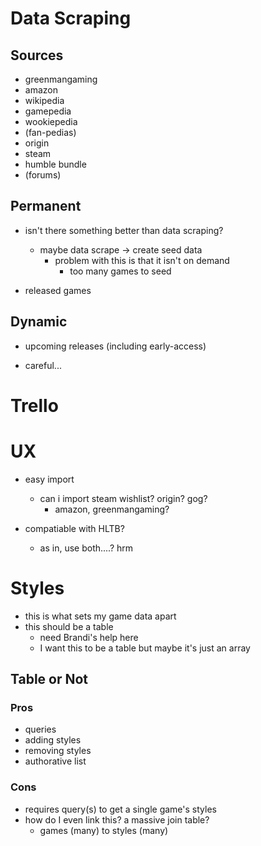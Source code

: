 # Data Scraping

## Sources

* greenmangaming
* amazon
* wikipedia
* gamepedia
* wookiepedia
* (fan-pedias)
* origin
* steam
* humble bundle
* (forums)

## Permanent

* isn't there something better than data scraping?
    * maybe data scrape -> create seed data
        * problem with this is that it isn't on demand
            * too many games to seed

* released games

## Dynamic

* upcoming releases (including early-access)

* careful...

# Trello

# UX

* easy import
    * can i import steam wishlist? origin? gog?
        * amazon, greenmangaming?

* compatiable with HLTB?
    * as in, use both....? hrm

# Styles

* this is what sets my game data apart
* this should be a table
    * need Brandi's help here
    * I want this to be a table but maybe it's just an array

## Table or Not

### Pros

* queries
* adding styles
* removing styles
* authorative list

### Cons

* requires query(s) to get a single game's styles
* how do I even link this? a massive join table?
    * games (many) to styles (many)

